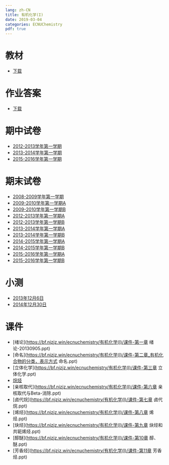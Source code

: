 ```yaml
---
lang: zh-CN
title: 有机化学(I)
date: 2019-03-04
categories: ECNUChemistry
pdf: true
---
```

# 教材
* [下载](https://bf.njzjz.win/ecnuchemistry/有机化学(II)/教材.pdf)

# 作业答案
* [下载](https://bf.njzjz.win/ecnuchemistry/有机化学(II)/作业答案.pdf)

# 期中试卷
* [2012-2013学年第一学期](https://bf.njzjz.win/ecnuchemistry/有机化学(I)/期中试题-2012-2013学年第一学期.pptx)
* [2013-2014学年第一学期](https://bf.njzjz.win/ecnuchemistry/有机化学(I)/期中试题-2013-2014学年第一学期.docx)
* [2015-2016学年第一学期](https://bf.njzjz.win/ecnuchemistry/有机化学(I)/期中试题-2015-2016学年第一学期.docx)

# 期末试卷
* [2008-2009学年第一学期](https://bf.njzjz.win/ecnuchemistry/有机化学(I)/期末试题-2008-2009学年第一学期.doc)
* [2009-2010学年第一学期A](https://bf.njzjz.win/ecnuchemistry/有机化学(I)/期末试题-2009-2010学年第一学期A.doc)
* [2009-2010学年第一学期B](https://bf.njzjz.win/ecnuchemistry/有机化学(I)/期末试题-2009-2010学年第一学期B.doc)
* [2012-2013学年第一学期A](https://bf.njzjz.win/ecnuchemistry/有机化学(I)/期末试题-2012-2013学年第一学期A.doc)
* [2012-2013学年第一学期B](https://bf.njzjz.win/ecnuchemistry/有机化学(I)/期末试题-2012-2013学年第一学期B.doc)
* [2013-2014学年第一学期A](https://bf.njzjz.win/ecnuchemistry/有机化学(I)/期末试题-2013-2014学年第一学期A.doc)
* [2013-2014学年第一学期B](https://bf.njzjz.win/ecnuchemistry/有机化学(I)/期末试题-2013-2014学年第一学期B.doc)
* [2014-2015学年第一学期A](https://bf.njzjz.win/ecnuchemistry/有机化学(I)/期末试题-2014-2015学年第一学期A.doc)
* [2014-2015学年第一学期B](https://bf.njzjz.win/ecnuchemistry/有机化学(I)/期末试题-2014-2015学年第一学期B.doc)
* [2015-2016学年第一学期A](https://bf.njzjz.win/ecnuchemistry/有机化学(I)/期末试题-2015-2016学年第一学期A-王叔叔整理答案详解章节版（第一次修订）.docx)
* [2015-2016学年第一学期B](https://bf.njzjz.win/ecnuchemistry/有机化学(I)/期末试题-2015-2016学年第一学期B.doc)

# 小测
* [2013年12月6日](https://bf.njzjz.win/ecnuchemistry/有机化学(I)/测验题-2013年12月6日.docx)
* [2014年12月30日](https://bf.njzjz.win/ecnuchemistry/有机化学(I)/测验题-2014年12月30日.docx)

# 课件
* [绪论](https://bf.njzjz.win/ecnuchemistry/有机化学(I)/课件-第一章 绪论-20130905.ppt)
* [命名](https://bf.njzjz.win/ecnuchemistry/有机化学(I)/课件-第二章_有机化合物的分类，表示方式 命名.ppt)
* [立体化学](https://bf.njzjz.win/ecnuchemistry/有机化学(I)/课件-第三章 立体化学.ppt)
* [烷烃](https://bf.njzjz.win/ecnuchemistry/有机化学(I)/课件-第4章_烷烃.ppt)
* [亲核取代](https://bf.njzjz.win/ecnuchemistry/有机化学(I)/课件-第六章 亲核取代与Beta-消除.ppt)
* [卤代烷](https://bf.njzjz.win/ecnuchemistry/有机化学(I)/课件-第七章 卤代烷.ppt)
* [烯烃](https://bf.njzjz.win/ecnuchemistry/有机化学(I)/课件-第八章 烯烃.ppt)
* [炔烃](https://bf.njzjz.win/ecnuchemistry/有机化学(I)/课件-第九章 炔烃和共轭烯烃.ppt)
* [醇醚](https://bf.njzjz.win/ecnuchemistry/有机化学(I)/课件-第10章 醇、醚.ppt)
* [芳香烃](https://bf.njzjz.win/ecnuchemistry/有机化学(I)/课件-第11章 芳香烃.ppt)